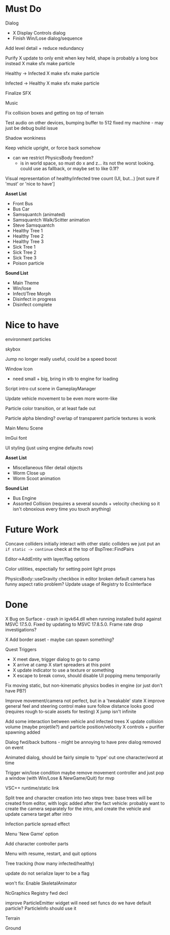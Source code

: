 
# Must Do

Dialog
  - X Display Controls dialog
  - Finish Win/Lose dialog/sequence

Add level detail + reduce redundancy

Purify
  X update to only emit when key held, shape is probably a long box instead
  X make sfx
  make particle

Healthy -> Infected
  X make sfx
  make particle

Infected -> Healthy
  X make sfx
  make particle

Finalize SFX

Music

Fix collision boxes and getting on top of terrain

Test audio on other devices, bumping buffer to 512 fixed my machine - may just be debug build issue

Shadow wonkiness


Keep vehicle upright, or force back somehow
  - can we restrict PhysicsBody freedom?
    - is in world space, so must do x and z... its not the worst looking. could use as fallback, or maybe set to like 0.1f?

Visual representation of healthy/infected tree count (UI, but...) [not sure if 'must' or 'nice to have']



**Asset List**

 - Front Bus
 - Bus Car
 - Samsquantch (animated)
 - Samsquantch Walk/Scitter animation
 - Steve Samsquantch
 - Healthy Tree 1
 - Healthy Tree 2
 - Healthy Tree 3
 - Sick Tree 1
 - Sick Tree 2
 - Sick Tree 3
 - Poison particle

**Sound List**
- Main Theme
- Win/lose
- Infect/Tree Morph
- Disinfect in progress
- Disinfect complete

# Nice to have
environment particles

skybox

Jump no longer really useful, could be a speed boost

Window Icon
  - need small + big, bring in stb to engine for loading

Script intro cut scene in GameplayManager

Update vehicle movement to be even more worm-like

Particle color transition, or at least fade out

Particle alpha blending?
  overlap of transparent particle textures is wonk

Main Menu Scene

ImGui font

UI styling (just using engine defaults now)


**Asset List**

 - Miscellaneous filler detail objects
 - Worm Close up
 - Worm Scoot animation
  
**Sound List**
- Bus Engine
- Assorted Collision (requires a several sounds + velocity checking so it isn't obnoxious every time you touch anything)

# Future Work
Concave colliders initially interact with other static colliders
  we just put an `if static -> continue` check at the top of BspTree::FindPairs

Editor->AddEntity with layer/flag options

Color utilities, espectially for setting point light props

PhysicsBody::useGravity checkbox in editor broken
default camera has funny aspect ratio problem?
Update usage of Registry to EcsInterface

# Done
X Bug on Surface - crash in igvk64.dll when running installed build against MSVC 17.5.0. Fixed by updating to MSVC 17.8.5.0.
Frame rate drop investigations?

X Add border asset - maybe can spawn something?

Quest Triggers
  - X meet dave, trigger dialog to go to camp
  - X arrive at camp
    X start spreaders at this point
  - X update indicator to use a texture or something
  - X escape to break convo, should disable UI popping menu temporarily

Fix moving static, but non-kinematic physics bodies in engine (or just don't have PB?)

Improve movement/camera
  not perfect, but in a 'tweakable' state
  X improve general feel and steering control
  make sure follow distance looks good (requires rough to-scale assets for testing)
  X jump isn't infinite

Add some interaction between vehicle and infected trees
  X update collision volume (maybe projetile?) and particle position/velocity
  X controls + purifier spawning added

Dialog fwd/back buttons - might be annoying to have prev dialog removed on event

Animated dialog, should be fairly simple to 'type' out one character/word at time

Trigger win/lose condition
  maybe remove movement controller and just pop a window (with Win/Lose & NewGame/Quit) for mvp

VSC++ runtime/static link

Split tree and character creation into two steps
  tree: base trees will be created from editor, with logic added after the fact
  vehicle: probably want to create the camera separately for the intro, and create
           the vehicle and update camera target after intro

Infection particle spread effect

Menu 'New Game' option

Add character controller parts

Menu with resume, restart, and quit options

Tree tracking (how many infected/healthy)

update do not serialize layer to be a flag

won't fix: Enable SkeletalAnimator

NcGraphics Registry fwd decl

improve ParticleEmitter widget
  will need set funcs
do we have default particle? ParticleInfo should use it

Terrain

Ground
